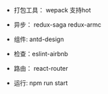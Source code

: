 
- 打包工具： wepack 支持hot

- 异步： redux-saga redux-armc
- 组件: antd-design
- 检查：eslint-airbnb
- 路由： react-router

- 运行:  npm run start
